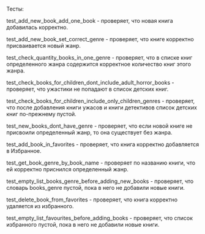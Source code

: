 Тесты:

test_add_new_book_add_one_book - проверяет, что новая книга добавилась корректно. 


test_add_new_book_set_correct_genre - проверяет, что книге корректно присваивается новый жанр.


test_check_quantity_books_in_one_genre - проверяет, что в списке книг определенного жанра содержится корректное количество книг этого жанра.  


test_check_books_for_children_dont_include_adult_horror_books - проверяет, что ужастики не попадают в список детских книг.


test_check_books_for_children_include_only_children_genres - проверяет, что после добавления книги ужасов и книги детективов список детских книг по-прежнему пустой.


test_new_books_dont_have_genre - проверяет, что если новой книге не присвоили определенный жанр, то она существует без жанра.


test_add_book_in_favorites - проверяет, что книга корректно добавляется в Избранное.


test_get_book_genre_by_book_name - проверяет по названию книги, что ей корректно приснился определенный жанр.


test_empty_list_books_genre_before_adding_new_books - проверяет, что словарь books_genre пустой, пока в него не добавили новые книги. 


test_delete_book_from_favorites - проверяет, что книга корректно удаляется из избранного.


test_empty_list_favourites_before_adding_books - проверяет, что список избранного пустой, пока в него не добавили новые книги.